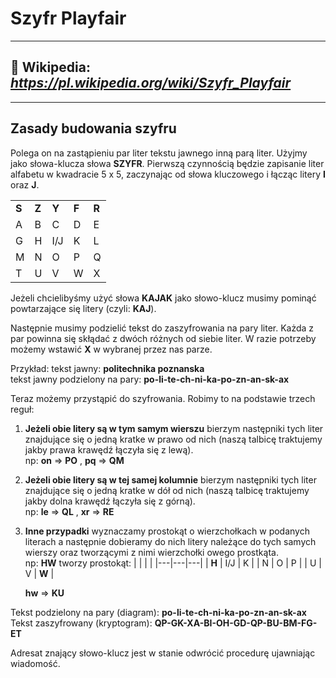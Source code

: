 # Szyfr Playfair

---
## :book: Wikipedia: *https://pl.wikipedia.org/wiki/Szyfr_Playfair*

---
## Zasady budowania szyfru
Polega on na zastąpieniu par liter tekstu jawnego inną parą liter. Użyjmy jako słowa-klucza słowa **SZYFR**. Pierwszą czynnością będzie zapisanie liter alfabetu w kwadracie 5 x 5, zaczynając od słowa kluczowego i łącząc litery **I** oraz **J**.

|   |   |     |   |   |
|---|---|---  |---|---|
| **S** | **Z** | **Y** | **F** | **R** |
| A | B | C   | D | E |
| G | H | I/J | K | L |
| M | N | O   | P | Q |
| T | U | V   | W | X |

Jeżeli chcielibyśmy użyć słowa **KAJAK** jako słowo-klucz musimy pominąć powtarzające się litery (czyli: **KAJ**).

Następnie musimy podzielić tekst do zaszyfrowania na pary liter. Każda z par powinna się skłądać z dwóch różnych od siebie liter. W razie potrzeby możemy wstawić **X** w wybranej przez nas parze.

Przykład:
tekst jawny: **politechnika poznanska**<br>
tekst jawny podzielony na pary: **po-li-te-ch-ni-ka-po-zn-an-sk-ax**

Teraz możemy przystąpić do szyfrowania. Robimy to na podstawie trzech reguł:
1. **Jeżeli obie litery są w tym samym wierszu**
    bierzym następniki tych liter znajdujące się o jedną kratke w prawo od nich (naszą talbicę traktujemy jakby prawa krawędź łączyła się z lewą).<br> 
    np: **on** => **PO** , **pq** => **QM**
    <br>
2. **Jeżeli obie litery są w tej samej kolumnie** 
    bierzym następniki tych liter znajdujące się o jedną kratke w dół od nich (naszą talbicę traktujemy jakby dolna krawędź łączyła się z górną).<br> 
    np: **le** => **QL** , **xr** => **RE**
    <br>
3. **Inne przypadki**
    wyznaczamy prostokąt o wierzchołkach w podanych literach a następnie dobieramy do nich litery należące do tych samych wierszy oraz tworzącymi z nimi wierzchołki    owego prostkąta.<br> 
    np: **HW** tworzy prostokąt:
    |   |   |   |
    |---|---|---|
    | **H** | I/J | K |
    | N | O | P |
    | U | V | **W** |
    
    **hw** => **KU**
    <br> 

Tekst podzielony na pary (diagram): **po-li-te-ch-ni-ka-po-zn-an-sk-ax**<br>
Tekst zaszyfrowany (kryptogram): **QP-GK-XA-BI-OH-GD-QP-BU-BM-FG-ET**

Adresat znający słowo-klucz jest w stanie odwrócić procedurę ujawniając wiadomość.

